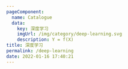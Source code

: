 ```yaml
---
pageComponent: 
  name: Catalogue
  data: 
    key: 深度学习
    imgUrl: /img/category/deep-learning.svg
    description: Y = f(X)
title: 深度学习
permalink: /deep-learning
date: 2022-01-16 17:40:21
---
```


